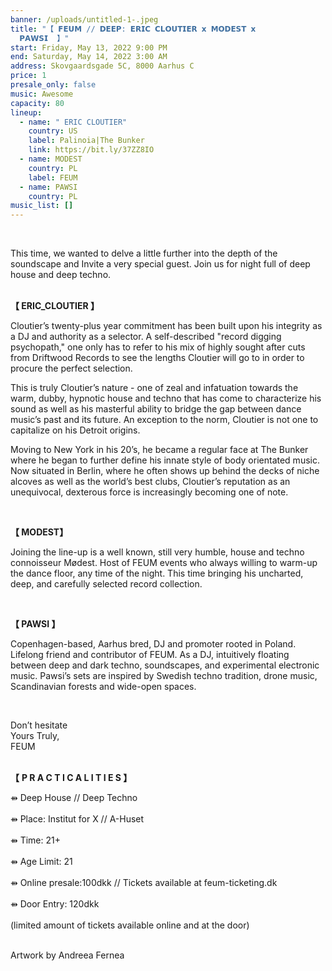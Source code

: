 ```yaml
---
banner: /uploads/untitled-1-.jpeg
title: "【 𝗙𝗘𝗨𝗠 // 𝗗𝗘𝗘𝗣: 𝗘𝗥𝗜𝗖 𝗖𝗟𝗢𝗨𝗧𝗜𝗘𝗥 𝘅 𝗠𝗢𝗗𝗘𝗦𝗧 𝘅
  𝗣𝗔𝗪𝗦𝗜  】"
start: Friday, May 13, 2022 9:00 PM
end: Saturday, May 14, 2022 3:00 AM
address: Skovgaardsgade 5C, 8000 Aarhus C
price: 1
presale_only: false
music: Awesome
capacity: 80
lineup:
  - name: " ERIC CLOUTIER"
    country: US
    label: Palinoia|The Bunker
    link: https://bit.ly/37ZZ8IO
  - name: MODEST
    country: PL
    label: FEUM
  - name: PAWSI
    country: PL
music_list: []
---
```

<!--StartFragment-->

<br>

This time, we wanted to delve a little further into the depth of the soundscape and Invite a very special guest. Join us for night full of deep house and deep techno.

<br>**【 ERIC_CLOUTIER 】**<br> 

Cloutier’s twenty-plus year commitment has been built upon his integrity as a DJ and authority as a selector. A self-described "record digging psychopath," one only has to refer to his mix of highly sought after cuts from Driftwood Records to see the lengths Cloutier will go to in order to procure the perfect selection.

This is truly Cloutier’s nature - one of zeal and infatuation towards the warm, dubby, hypnotic house and techno that has come to characterize his sound as well as his masterful ability to bridge the gap between dance music’s past and its future. An exception to the norm, Cloutier is not one to capitalize on his Detroit origins. 

Moving to New York in his 20’s, he became a regular face at The Bunker where he began to further define his innate style of body orientated music. Now situated in Berlin, where he often shows up behind the decks of niche alcoves as well as the world’s best clubs, Cloutier’s reputation as an unequivocal, dexterous force is increasingly becoming one of note.

<br>

**【 MODEST】**<br>

Joining the line-up is a well known, still very humble, house and techno connoisseur Mødest. Host of FEUM events who always willing to warm-up the dance floor, any time of the night. This time bringing his uncharted, deep, and carefully selected record collection.

<br>

**【 PAWSI 】** <br>

Copenhagen-based, Aarhus bred, DJ and promoter rooted in Poland. Lifelong friend and contributor of FEUM. As a DJ, intuitively floating between deep and dark techno, soundscapes, and experimental electronic music. Pawsi’s sets are inspired by Swedish techno tradition, drone music, Scandinavian forests and wide-open spaces.

<br>

Don’t hesitate<br>
Yours Truly,<br>
FEUM <br>

 <br>**【** **P R A C T I C A L I T I E S 】**<br>

⇻ Deep House // Deep Techno<br> \
⇻ Place: Institut for X // A-Huset<br>\
⇻ Time: 21+<br>\
⇻ Age Limit: 21<br>\
⇻ Online presale:100dkk // Tickets available at feum-ticketing.dk<br> \
⇻ Door Entry: 120dkk<br>\
(limited amount of tickets available online and at the door)

\
Artwork by Andreea Fernea

<!--EndFragment-->